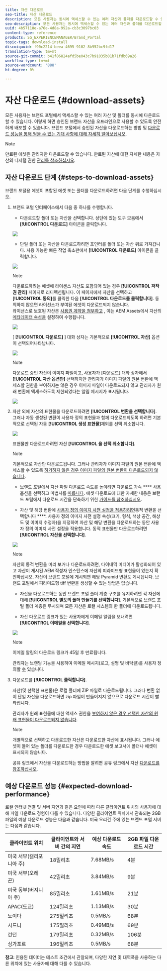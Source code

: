 ```yaml
---
title: 자산 다운로드
seo-title: 자산 다운로드
description: 모든 사용자는 동시에 액세스할 수 있는 여러 자산과 폴더를 다운로드할 수 있습니다. 이렇게 하면 승인된 브랜드 자산을 오프라인으로 사용할 수 있도록 안전하게 배포할 수 있습니다.
seo-description: 모든 사용자는 동시에 액세스할 수 있는 여러 자산과 폴더를 다운로드할 수 있습니다. 이렇게 하면 승인된 브랜드 자산을 오프라인으로 사용할 수 있도록 안전하게 배포할 수 있습니다.
uuid: 4b57118e-a76e-4d8a-992a-cb3c3097bc03
content-type: reference
products: SG_EXPERIENCEMANAGER/Brand_Portal
topic-tags: download-install
discoiquuid: f90c2214-beea-4695-9102-8b952bc9fd17
translation-type: tm+mt
source-git-commit: b41f86824afd5be043c7b91035b01b71fdb69a26
workflow-type: tm+mt
source-wordcount: '888'
ht-degree: 0%

---
```



# 자산 다운로드 {#download-assets}

모든 사용자는 브랜드 포털에서 액세스할 수 있는 여러 자산 및 폴더를 동시에 다운로드할 수 있습니다. 이렇게 하면 승인된 브랜드 자산을 오프라인으로 사용할 수 있도록 안전하게 배포할 수 있습니다. 브랜드 포털에서 승인된 자산을 다운로드하는 방법 및 [다운로드 성능을 통해 얻을 수 있는 기대 사항에 대해 자세히 알아보십시오](../using/brand-portal-download-users.md#main-pars-header).

>[!NOTE]
>
>만료된 에셋은 관리자만 다운로드할 수 있습니다. 만료된 자산에 대한 자세한 내용은 자산의 디지털 권한 [관리를 참조하십시오](../using/manage-digital-rights-of-assets.md).

## 자산 다운로드 단계 {#steps-to-download-assets}

브랜드 포털용 에셋이 포함된 에셋 또는 폴더를 다운로드하려면 다음 단계를 수행하십시오.

1. 브랜드 포털 인터페이스에서 다음 중 하나를 수행합니다.

   * 다운로드할 폴더 또는 자산을 선택합니다. 상단에 있는 도구 모음에서 **[!UICONTROL 다운로드]** 아이콘을 클릭합니다.

   ![](assets/downloadassets-1.png)

   * 단일 폴더 또는 자산을 다운로드하려면 포인터를 폴더 또는 자산 위로 가져갑니다. 사용 가능한 빠른 작업 축소판에서 **[!UICONTROL 다운로드]** 아이콘을 클릭합니다.

   ![](assets/downloadsingleasset-1.png)

   >[!NOTE]
   >
   >다운로드하려는 에셋에 라이센스 자산도 포함되어 있는 경우 **[!UICONTROL 저작권 관리]** 페이지로 리디렉션됩니다. 이 페이지에서 자산을 선택하고 **[!UICONTROL 동의]**&#x200B;를 클릭한 다음 **[!UICONTROL 다운로드를 클릭합니다]**. 동의하지 않으면 라이선스가 부여된 에셋이 다운로드되지 않습니다.\
   >라이선스로 보호된 자산은 [사용권 계약을 첨부하고](https://helpx.adobe.com/experience-manager/6-5/assets/using/drm.html#DigitalRightsManagementinAssets) , 이는 AEM Assets에서 자산의 [메타데이터 속성을](https://helpx.adobe.com/experience-manager/6-5/assets/using/drm.html#DigitalRightsManagementinAssets) 설정하여 수행됩니다.

   ![](assets/licensed-asset-download-1.png)

   [ **[!UICONTROL 다운로드]** ] 대화 상자는 기본적으로 **[!UICONTROL 자산]** 옵션이 선택되어나타납니다.

   ![](assets/donload-assets-dialog-1.png)

   >[!NOTE]
   >
   >다운로드 중인 자산이 이미지 파일이고, 사용자가 [다운로드] 대화 상자에서 **[!UICONTROL 자산 옵션만]** 선택하지만 관리자가 이미지 파일의 원본 변환에 액세스할 [](../using/brand-portal-adding-users.md#main-pars-procedure-202029708) 권한을 부여하지는 않은 경우 이미지 파일이 다운로드되지 않고 관리자가 원래 변환에 액세스하도록 제한되었다는 알림 메시지가 표시됩니다.

   ![](assets/restrictaccess-note.png)

1. 자산 외에 자산의 표현물을 다운로드하려면 **[!UICONTROL 변환을 선택합니다]**. 그러나 자동 생성된 변환이 사용자 정의 표현물과 함께 다운로드되도록 하려면 기본적으로 선택된 자동 **[!UICONTROL 생성 표현물]**&#x200B;제외를 선택 취소합니다.

   ![](assets/exclude-auto-renditions.png)

   표현물만 다운로드하려면 자산 **[!UICONTROL 을 선택 취소합니다]**.

   >[!NOTE]
   >
   >기본적으로 자산만 다운로드됩니다. 그러나 관리자가 이미지 파일의 원본 변환에 액세스할 수 있도록 [허가하지 않은 경우 이미지 파일의 원본 변환이 다운로드되지 않습니다](../using/brand-portal-adding-users.md#main-pars-procedure-202029708).

   * 브랜드 포털에서 자산 파일 다운로드 속도를 높이려면 다운로드 가속 **** 사용 옵션을 선택하고 마법사를 [따릅니다](../using/accelerated-download.md#main-pars-header-405749062). 에셋 다운로드에 대한 자세한 내용은 브랜드 포털에서 다운로드 시간을 단축하기 위한 [가이드를 참조하십시오](../using/accelerated-download.md).

   * 자산 및 해당 변환에 [사용자 정의 이미지 사전 설정을 적용하려면](../using/brand-portal-image-presets.md#applyimagepresetswhendownloadingimages)동적 변환을 선택합니다 ****. 사용자 정의 이미지 사전 설정 속성(크기, 형식, 색상 공간, 해상도 및 이미지 수정자)을 지정하여 자산 및 해당 변환을 다운로드하는 동안 사용자 정의 이미지 사전 설정을 적용합니다. 동적 표현물만 다운로드하려면 **[!UICONTROL 자산을 선택합니다]**.

   ![](assets/dynamic-renditions.png)

   >[!NOTE]
   >
   >자산의 동적 변환을 미리 보거나 다운로드하려면, 다이내믹 미디어가 활성화되어 있고 자산이 게시된 AEM 작성자 인스턴스에 자산의 피라미드형 표현물이 있는지 확인하십시오. 자산이 브랜드 포털에 게시되면 해당 Pyramid 변환도 게시됩니다. 브랜드 포털에서 피라미드형 tiff 변환을 생성할 수 있는 방법은 없습니다.

   * 자산을 다운로드하는 동안 브랜드 포털 폴더 계층 구조를 유지하려면 각 자산에 대해 **[!UICONTROL 별도의 폴더 만들기를 선택합니다]**. 기본적으로 브랜드 포털 폴더 계층은 무시되며 모든 자산은 로컬 시스템의 한 폴더에 다운로드됩니다.

   * 자산 다운로드 링크가 있는 사용자에게 이메일 알림을 보내려면 **[!UICONTROL 이메일을 선택합니다]**.

   ![](assets/download-link.png)

   >[!NOTE]
   >
   >이메일 알림의 다운로드 링크가 45일 후 만료됩니다.
   >
   >관리자는 브랜딩 기능을 사용하여 이메일 메시지(로고, 설명 및 바닥글)를 사용자 정의할 [수](../using/brand-portal-branding.md) 있습니다.

1. 다운로드를 **[!UICONTROL 클릭합니다]**.

   자산(및 선택한 표현물)은 로컬 폴더에 ZIP 파일로 다운로드됩니다. 그러나 변환 없이 단일 자산을 다운로드하면 zip 파일이 만들어지지 않으므로 다운로드 시간이 빨라집니다.

   관리자가 원래 표현물에 대한 액세스 권한을 [부여하지 않은 경우 선택한 자산의 원래 표현물이 다운로드되지 않습니다](../using/brand-portal-adding-users.md#main-pars-procedure-202029708).

   >[!NOTE]
   >
   >개별적으로 선택하고 다운로드한 자산은 다운로드한 자산에 표시됩니다. 그러나 에셋이 들어 있는 폴더를 다운로드한 경우 다운로드한 에셋 보고서에 폴더나 에셋이 표시되지 않습니다.

   공유 링크에서 자산을 다운로드하는 방법을 알려면 공유 링크에서 자산 [다운로드를 참조하십시오](../using/brand-portal-link-share.md#main-pars-header-1703469193).

## 예상 다운로드 성능 {#expected-download-performance}

로컬 인터넷 연결 및 서버 지연과 같은 요인에 따라 다른 클라이언트 위치의 사용자에 대해 파일 다운로드 경험이 다를 수 있습니다. 다양한 클라이언트 위치에서 관측되는 2GB 파일의 예상 다운로드 성능은 다음과 같습니다. 미국 오리건 주에 있는 브랜드 포털 서버는 다음과 같습니다.

| 클라이언트 위치 | 클라이언트와 서버 간의 지연 | 예상 다운로드 속도 | 2GB 파일 다운로드 시간 |
|-------------------------|-----------------------------------|-------------------------|------------------------------------|
| 미국 서부(캘리포니아 주) | 18밀리초 | 7.68MB/s | 4분 |
| 미국 서부(오레곤) | 42밀리초 | 3.84MB/s | 9분 |
| 미국 동부(버지니아 주) | 85밀리초 | 1.61MB/s | 21분 |
| APAC(도쿄) | 124밀리초 | 1.13MB/s | 30분 |
| 노이다 | 275밀리초 | 0.5MB/s | 68분 |
| 시드니 | 175밀리초 | 0.49MB/s | 69분 |
| 런던 | 179밀리초 | 0.32MB/s | 106분 |
| 싱가포르 | 196밀리초 | 0.5MB/s | 68분 |

**참고**: 인용된 데이터는 테스트 조건에서 관찰되며, 다양한 지연 및 대역폭을 사용하는 다른 위치에 있는 사용자에 대해 다를 수 있습니다.
